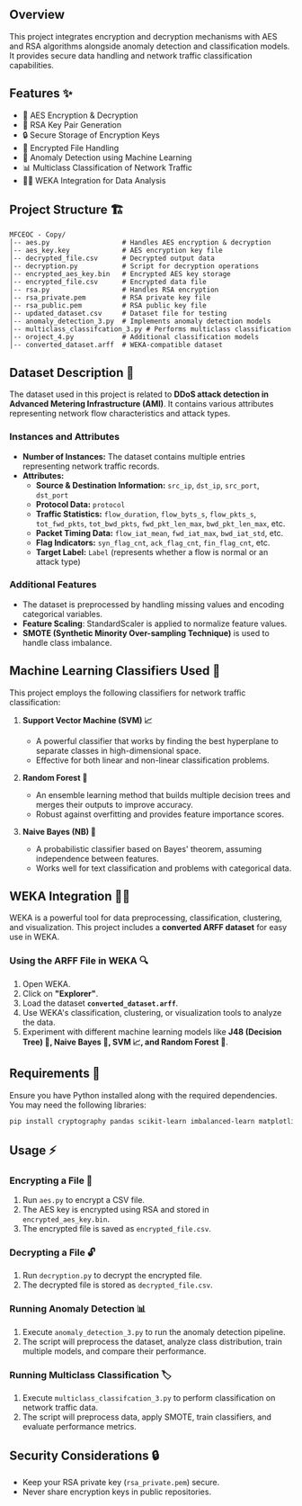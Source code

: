 ## Overview

This project integrates encryption and decryption mechanisms with AES and RSA algorithms alongside anomaly detection and classification models. It provides secure data handling and network traffic classification capabilities.

## Features ✨

- 🔐 AES Encryption & Decryption
- 🔑 RSA Key Pair Generation
- 🔒 Secure Storage of Encryption Keys
- 📁 Encrypted File Handling
- 🧐 Anomaly Detection using Machine Learning
- 📊 Multiclass Classification of Network Traffic
- 🐱‍💻 WEKA Integration for Data Analysis

## Project Structure 🏗️

```
MFCEOC - Copy/
│-- aes.py                  # Handles AES encryption & decryption
│-- aes_key.key             # AES encryption key file
│-- decrypted_file.csv      # Decrypted output data
│-- decryption.py           # Script for decryption operations
│-- encrypted_aes_key.bin   # Encrypted AES key storage
│-- encrypted_file.csv      # Encrypted data file
│-- rsa.py                  # Handles RSA encryption
│-- rsa_private.pem         # RSA private key file
│-- rsa_public.pem          # RSA public key file
│-- updated_dataset.csv     # Dataset file for testing
│-- anomaly_detection_3.py  # Implements anomaly detection models
│-- multiclass_classifcation_3.py # Performs multiclass classification
│-- oroject_4.py            # Additional classification models
│-- converted_dataset.arff  # WEKA-compatible dataset
```

## Dataset Description 📂

The dataset used in this project is related to **DDoS attack detection in Advanced Metering Infrastructure (AMI)**. It contains various attributes representing network flow characteristics and attack types.

### **Instances and Attributes**

- **Number of Instances:** The dataset contains multiple entries representing network traffic records.
- **Attributes:**
  - **Source & Destination Information:** `src_ip`, `dst_ip`, `src_port`, `dst_port`
  - **Protocol Data:** `protocol`
  - **Traffic Statistics:** `flow_duration`, `flow_byts_s`, `flow_pkts_s`, `tot_fwd_pkts`, `tot_bwd_pkts`, `fwd_pkt_len_max`, `bwd_pkt_len_max`, etc.
  - **Packet Timing Data:** `flow_iat_mean`, `fwd_iat_max`, `bwd_iat_std`, etc.
  - **Flag Indicators:** `syn_flag_cnt`, `ack_flag_cnt`, `fin_flag_cnt`, etc.
  - **Target Label:** `Label` (represents whether a flow is normal or an attack type)

### **Additional Features**

- The dataset is preprocessed by handling missing values and encoding categorical variables.
- **Feature Scaling**: StandardScaler is applied to normalize feature values.
- **SMOTE (Synthetic Minority Over-sampling Technique)** is used to handle class imbalance.

## Machine Learning Classifiers Used 🚀

This project employs the following classifiers for network traffic classification:

1. **Support Vector Machine (SVM) 📈**

   - A powerful classifier that works by finding the best hyperplane to separate classes in high-dimensional space.
   - Effective for both linear and non-linear classification problems.

2. **Random Forest 🌲**

   - An ensemble learning method that builds multiple decision trees and merges their outputs to improve accuracy.
   - Robust against overfitting and provides feature importance scores.

3. **Naive Bayes (NB) 🧠**

   - A probabilistic classifier based on Bayes' theorem, assuming independence between features.
   - Works well for text classification and problems with categorical data.

## WEKA Integration 🐱‍💻

WEKA is a powerful tool for data preprocessing, classification, clustering, and visualization. This project includes a **converted ARFF dataset** for easy use in WEKA.

### **Using the ARFF File in WEKA 🔍**

1. Open WEKA.
2. Click on **"Explorer"**.
3. Load the dataset **`converted_dataset.arff`**.
4. Use WEKA's classification, clustering, or visualization tools to analyze the data.
5. Experiment with different machine learning models like **J48 (Decision Tree) 🌳, Naive Bayes 🧠, SVM 📈, and Random Forest 🌲**.

## Requirements 📌

Ensure you have Python installed along with the required dependencies. You may need the following libraries:

```sh
pip install cryptography pandas scikit-learn imbalanced-learn matplotlib seaborn
```

## Usage ⚡

### Encrypting a File 🔐

1. Run `aes.py` to encrypt a CSV file.
2. The AES key is encrypted using RSA and stored in `encrypted_aes_key.bin`.
3. The encrypted file is saved as `encrypted_file.csv`.

### Decrypting a File 🔓

1. Run `decryption.py` to decrypt the encrypted file.
2. The decrypted file is stored as `decrypted_file.csv`.

### Running Anomaly Detection 📊

1. Execute `anomaly_detection_3.py` to run the anomaly detection pipeline.
2. The script will preprocess the dataset, analyze class distribution, train multiple models, and compare their performance.

### Running Multiclass Classification 🏷️

1. Execute `multiclass_classifcation_3.py` to perform classification on network traffic data.
2. The script will preprocess data, apply SMOTE, train classifiers, and evaluate performance metrics.

## Security Considerations 🔒

- Keep your RSA private key (`rsa_private.pem`) secure.
- Never share encryption keys in public repositories.

##

